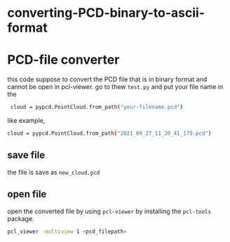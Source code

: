 # converting-PCD-binary-to-ascii-format
# PCD-file converter

this code suppose to convert the PCD file that is in binary format and cannot be open in pcl-viewer. 
go to thew `test.py` and put your file name in the 
```bash
 cloud = pypcd.PointCloud.from_path("your-filename.pcd")
``` 
like example,

```bash
cloud = pypcd.PointCloud.from_path("2021_09_27_11_20_41_179.pcd")
```


## save file

the file is save as `new_cloud.pcd`

## open file

open the converted file by using `pcl-viewer` by installing the `pcl-tools` package.

```bash
pcl_viewer -multiview 1 <pcd_filepath>
```
